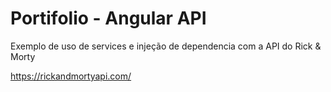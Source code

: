 # Portifolio - Angular API
 
 Exemplo de uso de services e injeção de dependencia com a API do Rick & Morty
 
https://rickandmortyapi.com/
